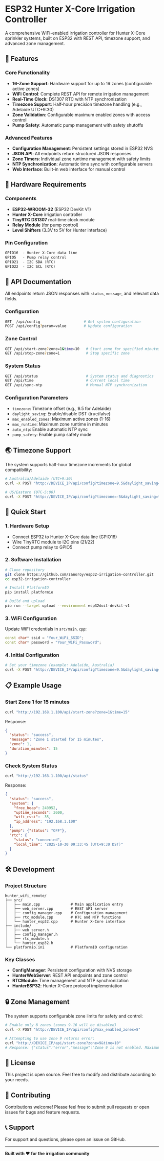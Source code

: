 # ESP32 Hunter X-Core Irrigation Controller

A comprehensive WiFi-enabled irrigation controller for Hunter X-Core sprinkler systems, built on ESP32 with REST API, timezone support, and advanced zone management.

## 🚿 Features

### Core Functionality
- **16-Zone Support**: Hardware support for up to 16 zones (configurable active zones)
- **WiFi Control**: Complete REST API for remote irrigation management
- **Real-Time Clock**: DS1307 RTC with NTP synchronization
- **Timezone Support**: Half-hour precision timezone handling (e.g., Adelaide UTC+9:30)
- **Zone Validation**: Configurable maximum enabled zones with access control
- **Pump Safety**: Automatic pump management with safety shutoffs

### Advanced Features
- **Configuration Management**: Persistent settings stored in ESP32 NVS
- **JSON API**: All endpoints return structured JSON responses
- **Zone Timers**: Individual zone runtime management with safety limits
- **NTP Synchronization**: Automatic time sync with configurable servers
- **Web Interface**: Built-in web interface for manual control

## 🔧 Hardware Requirements

### Components
- **ESP32-WROOM-32** (ESP32 DevKit V1)
- **Hunter X-Core** irrigation controller
- **TinyRTC DS1307** real-time clock module
- **Relay Module** (for pump control)
- **Level Shifters** (3.3V to 5V for Hunter interface)

### Pin Configuration
```cpp
GPIO16  - Hunter X-Core data line
GPIO5   - Pump relay control
GPIO21  - I2C SDA (RTC)
GPIO22  - I2C SCL (RTC)
```

## 📡 API Documentation

All endpoints return JSON responses with `status`, `message`, and relevant data fields.

### Configuration
```bash
GET  /api/config                    # Get system configuration
POST /api/config?param=value        # Update configuration
```

### Zone Control
```bash
GET /api/start-zone?zone=1&time=10   # Start zone for specified minutes
GET /api/stop-zone?zone=1            # Stop specific zone
```

### System Status
```bash
GET /api/status                      # System status and diagnostics
GET /api/time                        # Current local time
GET /api/sync-ntp                    # Manual NTP synchronization
```

### Configuration Parameters
- `timezone`: Timezone offset (e.g., 9.5 for Adelaide)
- `daylight_saving`: Enable/disable DST (true/false)
- `max_enabled_zones`: Maximum active zones (1-16)
- `max_runtime`: Maximum zone runtime in minutes
- `auto_ntp`: Enable automatic NTP sync
- `pump_safety`: Enable pump safety mode

## 🌏 Timezone Support

The system supports half-hour timezone increments for global compatibility:

```bash
# Australia/Adelaide (UTC+9:30)
curl -X POST "http://DEVICE_IP/api/config?timezone=9.5&daylight_saving=true"

# US/Eastern (UTC-5:00)
curl -X POST "http://DEVICE_IP/api/config?timezone=-5&daylight_saving=true"
```

## 🚀 Quick Start

### 1. Hardware Setup
- Connect ESP32 to Hunter X-Core data line (GPIO16)
- Wire TinyRTC module to I2C pins (21/22)
- Connect pump relay to GPIO5

### 2. Software Installation
```bash
# Clone repository
git clone https://github.com/zanoroy/esp32-irrigation-controller.git
cd esp32-irrigation-controller

# Install PlatformIO
pip install platformio

# Build and upload
pio run --target upload --environment esp32doit-devkit-v1
```

### 3. WiFi Configuration
Update WiFi credentials in `src/main.cpp`:
```cpp
const char* ssid = "Your_WiFi_SSID";
const char* password = "Your_WiFi_Password";
```

### 4. Initial Configuration
```bash
# Set your timezone (example: Adelaide, Australia)
curl -X POST "http://DEVICE_IP/api/config?timezone=9.5&daylight_saving=true&max_enabled_zones=8"
```

## 📋 Example Usage

### Start Zone 1 for 15 minutes
```bash
curl "http://192.168.1.100/api/start-zone?zone=1&time=15"
```
Response:
```json
{
  "status": "success",
  "message": "Zone 1 started for 15 minutes",
  "zone": 1,
  "duration_minutes": 15
}
```

### Check System Status
```bash
curl "http://192.168.1.100/api/status"
```
Response:
```json
{
  "status": "success",
  "system": {
    "free_heap": 240952,
    "uptime_seconds": 3600,
    "wifi_rssi": -35,
    "ip_address": "192.168.1.100"
  },
  "pump": {"status": "OFF"},
  "rtc": {
    "status": "connected",
    "local_time": "2025-10-30 09:33:45 (UTC+9:30 DST)"
  }
}
```

## 🛠️ Development

### Project Structure
```
hunter_wifi_remote/
├── src/
│   ├── main.cpp              # Main application entry
│   ├── web_server.cpp        # REST API server
│   ├── config_manager.cpp    # Configuration management
│   ├── rtc_module.cpp        # RTC and NTP functions
│   └── hunter_esp32.cpp      # Hunter X-Core interface
├── include/
│   ├── web_server.h
│   ├── config_manager.h
│   ├── rtc_module.h
│   └── hunter_esp32.h
└── platformio.ini            # PlatformIO configuration
```

### Key Classes
- **ConfigManager**: Persistent configuration with NVS storage
- **HunterWebServer**: REST API endpoints and zone control
- **RTCModule**: Time management and NTP synchronization
- **HunterESP32**: Hunter X-Core protocol implementation

## 🔒 Zone Management

The system supports configurable zone limits for safety and control:

```bash
# Enable only 8 zones (zones 9-16 will be disabled)
curl -X POST "http://DEVICE_IP/api/config?max_enabled_zones=8"

# Attempting to use zone 9 returns error:
curl "http://DEVICE_IP/api/start-zone?zone=9&time=10"
# Response: {"status":"error","message":"Zone 9 is not enabled. Maximum enabled zones: 8"}
```

## 📝 License

This project is open source. Feel free to modify and distribute according to your needs.

## 🤝 Contributing

Contributions welcome! Please feel free to submit pull requests or open issues for bugs and feature requests.

## 📞 Support

For support and questions, please open an issue on GitHub.

---

**Built with ❤️ for the irrigation community**